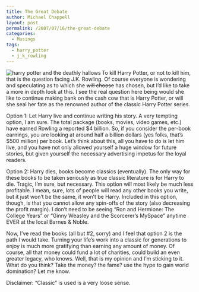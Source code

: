 ```yaml
---
title: The Great Debate
author: Michael Chappell
layout: post
permalink: /2007/07/16/the-great-debate
categories:
  - Musings
tags:
  - harry_potter
  - j_k_rowling
---
```

<img src="http://archive.digivation.net/wp-content/uploads/2007/07/hpdhcover.jpg" alt="harry potter and the deathly hallows" align="left" />To kill Harry Potter, or not to kill him, that is the question facing J.K. Rowling. Of course everyone is wondering and speculating as to which she <strike>will choose</strike> has chosen, but I&#8217;d like to take a more in depth look at this. I see the real question here being would she like to continue making bank on the cash cow that is Harry Potter, or will she seal her fate as the renowned author of the classic Harry Potter series.

Option 1: Let Harry live and continue writing his story. A very tempting option, I am sure. The total package (books, movies, video games, etc.) have earned Rowling a reported $4 billion. So, if you consider the per-book earnings, you are looking at around half a billion dollars (yes folks, that&#8217;s $500 million) per book. Let&#8217;s think about this, all you have to do is let him live, and you have not only allowed yourself a huge window for future stories, but given yourself the necessary advertising impetus for the loyal readers.

Option 2: Harry dies, books become classics (eventually). The only way for these books to be taken seriously as true classic literature is for Harry to die. Tragic, I&#8217;m sure, but necessary. This option will most likely be much less profitable. I mean, sure, lots of people will read any other books you write, but it just won&#8217;t be the same, it won&#8217;t be Harry. Included in this option, though, is that you cannot allow any spin-offs of the story (also decreasing the profit margin). I don&#8217;t need to be seeing &#8220;Ron and Hermione: The College Years&#8221; or &#8220;Ginny Weasley and the Scorcerer&#8217;s MySpace&#8221; anytime EVER at the local Barnes & Noble.

Now, I&#8217;ve read the books (all but #2, sorry) and I feel that option 2 is the path I would take. Turning your life&#8217;s work into a classic for generations to enjoy is much more gratifying than earning any amount of money. Of course, all that money could fund a lot of charities, could build an even greater legacy, who knows. Well, that is my opinion and I&#8217;m sticking to it. What do you think? Take the money? the fame? use the hype to gain world domination? Let me know.

Disclaimer: &#8220;Classic&#8221; is used is a very loose sense.